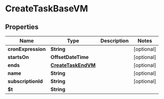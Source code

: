 

# CreateTaskBaseVM


## Properties

| Name | Type | Description | Notes |
|------------ | ------------- | ------------- | -------------|
|**cronExpression** | **String** |  |  [optional] |
|**startsOn** | **OffsetDateTime** |  |  [optional] |
|**ends** | [**CreateTaskEndVM**](CreateTaskEndVM.md) |  |  [optional] |
|**name** | **String** |  |  [optional] |
|**subscriptionId** | **String** |  |  [optional] |
|**$t** | **String** |  |  |



